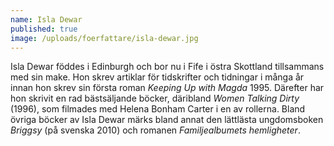 ```yaml
---
name: Isla Dewar
published: true
image: /uploads/foerfattare/isla-dewar.jpg
---
```

Isla Dewar föddes i Edinburgh och bor nu i Fife i östra Skottland tillsammans med sin make. Hon skrev artiklar för tidskrifter och tidningar i många år innan hon skrev sin första roman _Keeping Up with Magda_ 1995. Därefter har hon skrivit en rad bästsäljande böcker, däribland _Women Talking Dirty_ (1996), som filmades med Helena Bonham Carter i en av rollerna. Bland övriga böcker av Isla Dewar märks bland annat den lättlästa ungdomsboken _Briggsy_ (på svenska 2010) och romanen _Familjealbumets hemligheter_.
